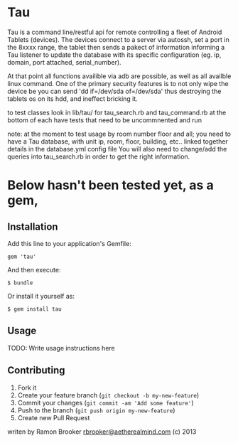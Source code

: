 # Tau

Tau is a command line/restful api for remote controlling a fleet of Android Tablets (devices).  The devices connect to a server via autossh, set a port in the 8xxxx range, 
the tablet then sends a pakect of information informing a Tau listener to update the database with its specific configuration (eg. ip, domain, port attached, serial_number). 

At that point all functions availible via adb are possible, as well as all availble linux command. One of the primary security features is to not only wipe the device be you can send 
'dd if=/dev/sda of=/dev/sda' thus destroying the tablets os on its hdd, and ineffect bricking it. 



to test classes look in lib/tau/ for tau_search.rb and tau_command.rb
at the bottom of each have tests that need to be uncommnented and run

note: at the moment to test usage by room number floor and all; you need to have a Tau database, with unit ip, room, floor, building, etc.. linked together details in the database.yml config file
You will also need to change/add the queries into tau_search.rb in order to get the right information. 




# Below hasn't been tested yet, as a gem,


## Installation

Add this line to your application's Gemfile:

    gem 'tau'

And then execute:

    $ bundle

Or install it yourself as:

    $ gem install tau

## Usage

TODO: Write usage instructions here

## Contributing

1. Fork it
2. Create your feature branch (`git checkout -b my-new-feature`)
3. Commit your changes (`git commit -am 'Add some feature'`)
4. Push to the branch (`git push origin my-new-feature`)
5. Create new Pull Request


writen by Ramon Brooker <rbrooker@aetherealmind.com>
(c) 2013



